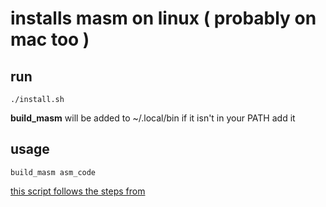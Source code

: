 # installs masm on linux ( probably on mac too ) 

## run
```
./install.sh
```

**build_masm** will be added to ~/.local/bin
if it isn't in your PATH add it

## usage
```
build_masm asm_code
```

[this script follows the steps from](https://github.com/detjensrobert/homework-2021-winter/tree/3bc299b5d61a28c271589a3e31cff6dbf6e30a0e/cs271/masm-setup)
